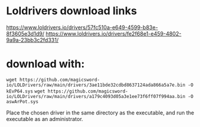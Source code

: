 # Loldrivers download links
https://www.loldrivers.io/drivers/57fc510a-e649-4599-b83e-8f3605e3d1d9/
https://www.loldrivers.io/drivers/fe2f68e1-e459-4802-9a9a-23bb3c2fd331/

# download with:
`wget https://github.com/magicsword-io/LOLDrivers/raw/main/drivers/3ae11bde32cdbd8637124ada866a5a7e.bin -O kEvP64.sys`
`wget https://github.com/magicsword-io/LOLDrivers/raw/main/drivers/a179c4093d05a3e1ee73f6ff07f994aa.bin -O aswArPot.sys`

Place the chosen driver in the same directory as the executable, and run the executable as an administrator.
